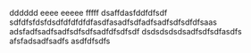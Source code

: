 dddddd
eeee
eeeee
fffff
dsaffdasfddfdfsdf
sdfdfsfdsfdsdfdfdfdfdfasdfasadfsdfadfsadfsdfsdfdfsaas
adsfadfsadfsadfsdfsdfsadfdfsdfsdf
dsdsdsdsdsadfsdfsdfasdfs
afsfadsadfsadfs
asdfdfsdfs
